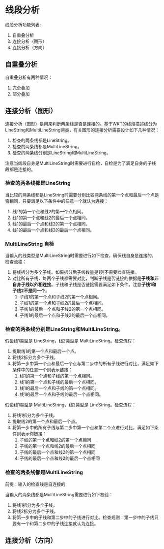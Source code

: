 

# 线段分析
线段分析功能列表:
1. 自重叠分析
2. 连接分析（图形）
3. 连接分析（方向）


## 自重叠分析
自重叠分析有两种情况：
1. 完全叠加
2. 部分叠加


## 连接分析（图形）

连接分析（图形）是用来判断两条线是否是连接的。基于WKT的线段描述线分为LineString和MultiLineString两类，有关图形的连接分析需要设计如下几种情况：

1.   检查的两条线都是LineString。
2.   检查的两条线都是MultiLineString。
3.   检查的两条线分别是LineString和MultiLineString。

注意当线段自身是MultiLineString时需要进行自检，自检是为了满足自身的子线段都是连接的。



### 检查的两条线都是LineString

当比较的两条线都是LineString时需要分别比较两条线的第一个点和最后一个点是否相同，只要满足以下条件中的任意一个就认为连接：

1.   线1的第一个点和线2的第一个点相同。
2.   线1的第一个点和线2的最后一个点相同。
3.   线1的最后一个点和线2的第一个点相同。
4.   线1的最后一个点和线2的最后一个点相同。

### MultiLineString 自检

当输入的线类型是MultiLineString时需要进行如下检查，确保线自身是连接的。检查流程：

1.   将线拆分为多个子线。如果拆分后子线数量是1则不需要检查链接。
2.   对比所有子线，每两个子线都需要对比，判断子线是否链接的依据是**子线和非自身子线以外相连接**。子线和子线是否链接需要满足如下条件。注意**子线1和子线2不是同一个**。
     1.   子线1的第一个点和子线2的第一个点相同。
     2.   子线1的第一个点和子线2的最后一个点相同。
     3.   子线1的最后一个点和子线2的第一个点相同。
     4.   子线1的最后一个点和子线2的最后一个点相同。

### 检查的两条线分别是LineString和MultiLineString。

假设线1类型是 LineString，线2类型是 MultiLineString。检查流程：

1.   提取线1的第一个点和最后一个点。
2.   将线2拆分为多个子线。
3.   将第一步中第一个点和最后一个点与第二步中的所有子线进行对比，满足如下条件中的任意一个则表示链接：
     1.   线1的第一个点和子线的第一个点相同。
     2.   线1的第一个点和子线的最后一个点相同。
     3.   线1的最后一个点和子线的第一个点相同。
     4.   线1的最后一个点和子线的最后一个点相同。




假设线1类型是 MultiLineString，线2类型是 LineString。检查流程：

1.   将线1拆分为多个子线。
2.   提取线2的第一个点和最后一个点。
3.   将第一步中的所有子线与第二步中第一个点和第二个点进行对比，满足如下条件则表示你链接：
     1.   子线的第一个点和线2的第一个点相同
     2.   子线的第一个点和线2的最后一个点相同
     3.   子线的最后一个点和线2的第一个点相同
     4.   子线的最后一个点和线2的最后一个点相同







### 检查的两条线都是MultiLineString

前提：输入的检查线是自连接的

当输入的两条线都是MultiLineString需要进行如下校验：

1.   将线1拆分为多个子线。
2.   将线2拆分为多个子线。
3.   将第一步中的子线和第二步中的子线进行对比。检查规则：第一步中的子线只要有一个和第二步中的子线连接就认为连接。








## 连接分析（方向）
